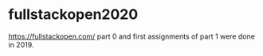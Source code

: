 # fullstackopen2020
https://fullstackopen.com/
part 0 and first assignments of part 1 were done in 2019.
